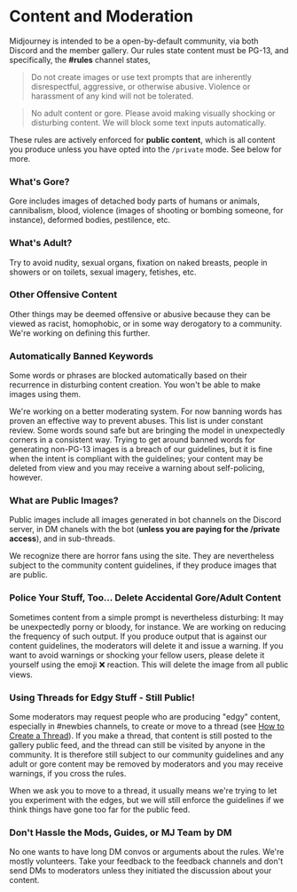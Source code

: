 # Content and Moderation

Midjourney is intended to be a open-by-default community, via both Discord and the member gallery. Our rules state content must be PG-13, and specifically, the **#rules** channel states,

> Do not create images or use text prompts that are inherently disrespectful, aggressive, or otherwise abusive. Violence or harassment of any kind will not be tolerated.

> No adult content or gore. Please avoid making visually shocking or disturbing content. We will block some text inputs automatically.

These rules are actively enforced for **public content**, which is all content you produce unless you have opted into the `/private` mode. See below for more.

### What's Gore?

Gore includes images of detached body parts of humans or animals, cannibalism, blood, violence (images of shooting or bombing someone, for instance), deformed bodies, pestilence, etc.

### What's Adult?

Try to avoid nudity, sexual organs, fixation on naked breasts, people in showers or on toilets, sexual imagery, fetishes, etc.

### Other Offensive Content

Other things may be deemed offensive or abusive because they can be viewed as racist, homophobic, or in some way derogatory to a community. We're working on defining this further.

### Automatically Banned Keywords

Some words or phrases are blocked automatically based on their recurrence in disturbing content creation. You won't be able to make images using them.

We're working on a better moderating system. For now banning words has proven an effective way to prevent abuses. This list is under constant review. Some words sound safe but are bringing the model in unexpectedly corners in a consistent way. Trying to get around banned words for generating non-PG-13 images is a breach of our guidelines, but it is fine when the intent is compliant with the guidelines; your content may be deleted from view and you may receive a warning about self-policing, however.

### What are Public Images?

Public images include all images generated in bot channels on the Discord server, in DM chanels with the bot (**unless you are paying for the /private access**), and in sub-threads.

We recognize there are horror fans using the site. They are nevertheless subject to the community content guidelines, if they produce images that are public.

### Police Your Stuff, Too... Delete Accidental Gore/Adult Content

Sometimes content from a simple prompt is nevertheless disturbing: It may be unexpectedly porny or bloody, for instance. We are working on reducing the frequency of such output. If you produce output that is against our content guidelines, the moderators will delete it and issue a warning. If you want to avoid warnings or shocking your fellow users, please delete it yourself using the emoji ❌ reaction. This will delete the image from all public views.

### Using Threads for Edgy Stuff - Still Public!

Some moderators may request people who are producing "edgy" content, especially in #newbies channels, to create or move to a thread (see [How to Create a Thread](usage-screenshots/#how-to-create-a-thread.md)). If you make a thread, that content is still posted to the gallery public feed, and the thread can still be visited by anyone in the community. It is therefore still subject to our community guidelines and any adult or gore content may be removed by moderators and you may receive warnings, if you cross the rules.

When we ask you to move to a thread, it usually means we're trying to let you experiment with the edges, but we will still enforce the guidelines if we think things have gone too far for the public feed.

### Don't Hassle the Mods, Guides, or MJ Team by DM

No one wants to have long DM convos or arguments about the rules. We're mostly volunteers. Take your feedback to the feedback channels and don't send DMs to moderators unless they initiated the discussion about your content.
